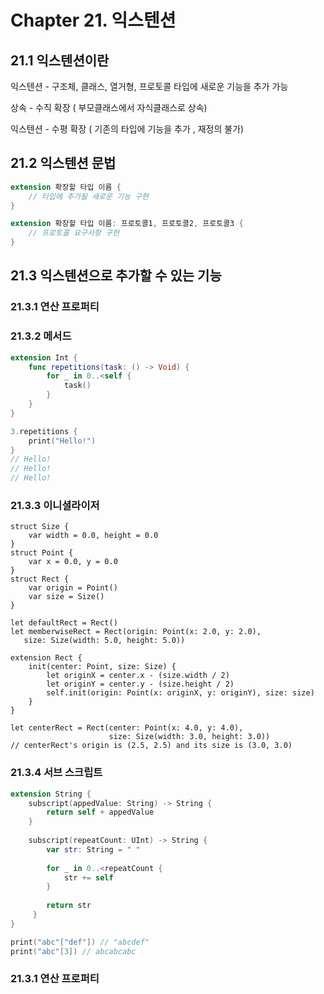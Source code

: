 <h1>Chapter 21. 익스텐션</h1>

<h2>21.1 익스텐션이란</h2>

익스텐션 - 구조체, 클래스, 열거형, 프로토콜 타입에 새로운 기능을 추가 가능

상속 - 수직 확장 ( 부모클래스에서 자식클래스로 상속)

익스텐션 - 수평 확장 ( 기존의 타입에 기능을 추가 , 재정의 불가)

<h2>21.2 익스텐션 문법</h2>


```swift
extension 확장할 타입 이름 {
    // 타입에 추가될 새로운 기능 구현
}
```

```swift
extension 확장할 타입 이름: 프로토콜1, 프로토콜2, 프로토콜3 {
    // 프로토콜 요구사항 구현
}
```

<h2>21.3 익스텐션으로 추가할 수 있는 기능</h2>

<h3>21.3.1 연산 프로퍼티</h3>

<h3>21.3.2 메서드</h3>

```swift
extension Int {
    func repetitions(task: () -> Void) {
        for _ in 0..<self {
            task()
        }
    }
}

3.repetitions {
    print("Hello!")
}
// Hello!
// Hello!
// Hello!
```
<h3>21.3.3 이니셜라이저</h3>

```swfit
struct Size {
    var width = 0.0, height = 0.0
}
struct Point {
    var x = 0.0, y = 0.0
}
struct Rect {
    var origin = Point()
    var size = Size()
}

let defaultRect = Rect()
let memberwiseRect = Rect(origin: Point(x: 2.0, y: 2.0),
   size: Size(width: 5.0, height: 5.0))
   
extension Rect {
    init(center: Point, size: Size) {
        let originX = center.x - (size.width / 2)
        let originY = center.y - (size.height / 2)
        self.init(origin: Point(x: originX, y: originY), size: size)
    }
}

let centerRect = Rect(center: Point(x: 4.0, y: 4.0),
                      size: Size(width: 3.0, height: 3.0))
// centerRect's origin is (2.5, 2.5) and its size is (3.0, 3.0)
```

<h3>21.3.4 서브 스크립트</h3>

```swift
extension String {
    subscript(appedValue: String) -> String {
        return self + appedValue
    }
    
    subscript(repeatCount: UInt) -> String {
        var str: String = " "
        
        for _ in 0..<repeatCount {
            str += self
        }
        
        return str
     }
}

print("abc"["def"]) // "abcdef"
print("abc"[3]) // abcabcabc
```
<h3>21.3.1 연산 프로퍼티</h3>


